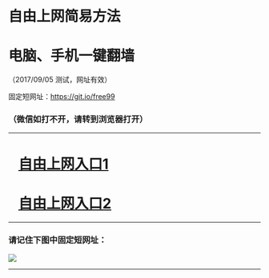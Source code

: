 ﻿# 自由上网简易方法

# 电脑、手机一键翻墙

（2017/09/05 测试，网址有效）

固定短网址：https://git.io/free99

### （微信如打不开，请转到浏览器打开）


***





# &nbsp;&nbsp; <a href="http://ft2147210073.fwq-tz1001.xyz/fwqtz01.html?t=090500124955 " target="_blank">自由上网入口1</a>
# &nbsp;&nbsp; <a href="http://ft2351621656.fwq-tz1002.xyz/fwqtz02.html?t=090500131131 " target="_blank">自由上网入口2</a>
***

### 请记住下图中固定短网址：

<img src="https://s3-us-west-2.amazonaws.com/fwq-1001/yjfq-20170905okok.png" /> 


***

